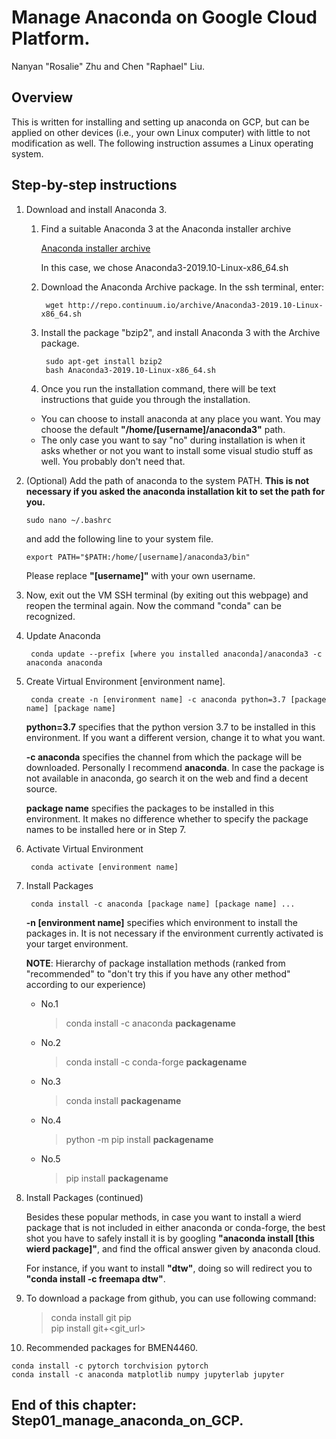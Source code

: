 # Manage Anaconda on Google Cloud Platform.
Nanyan "Rosalie" Zhu and Chen "Raphael" Liu.

## Overview
This is written for installing and setting up anaconda on GCP, but can be applied on other devices (i.e., your own Linux computer) with little to not modification as well. The following instruction assumes a Linux operating system.

## Step-by-step instructions
1. Download and install Anaconda 3.
    1. Find a suitable Anaconda 3 at the Anaconda installer archive

        [Anaconda installer archive](https://repo.continuum.io/archive/)

        In this case, we chose Anaconda3-2019.10-Linux-x86_64.sh

    2. Download the Anaconda Archive package. In the ssh terminal, enter:

            wget http://repo.continuum.io/archive/Anaconda3-2019.10-Linux-x86_64.sh

    3. Install the package "bzip2", and install Anaconda 3 with the Archive package.

            sudo apt-get install bzip2
            bash Anaconda3-2019.10-Linux-x86_64.sh
    4. Once you run the installation command, there will be text instructions that guide you through the installation.
    * You can choose to install anaconda at any place you want. You may choose the default **"/home/[username]/anaconda3"** path.
    * The only case you want to say "no" during installation is when it asks whether or not you want to install some visual studio stuff as well. You probably don't need that.

2. (Optional) Add the path of anaconda to the system PATH. **This is not necessary if you asked the anaconda installation kit to set the path for you.**
    ```
    sudo nano ~/.bashrc
    ```
    and add the following line to your system file.
    ```
    export PATH="$PATH:/home/[username]/anaconda3/bin"
    ```
    
    Please replace **"[username]"** with your own username. 
    
3. Now, exit out the VM SSH terminal (by exiting out this webpage) and reopen the terminal again. Now the command "conda" can be recognized.

4. Update Anaconda

        conda update --prefix [where you installed anaconda]/anaconda3 -c anaconda anaconda

5. Create Virtual Environment [environment name].

        conda create -n [environment name] -c anaconda python=3.7 [package name] [package name]

    **python=3.7** specifies that the python version 3.7 to be installed in this environment. If you want a different version, change it to what you want.

    **-c anaconda** specifies the channel from which the package will be downloaded. Personally I recommend **anaconda**. In case the package is not available in anaconda, go search it on the web and find a decent source.

    **package name** specifies the packages to be installed in this environment. It makes no difference whether to specify the package names to be installed here or in Step 7.

6. Activate Virtual Environment

        conda activate [environment name]

7. Install Packages

        conda install -c anaconda [package name] [package name] ...

    **-n [environment name]** specifies which environment to install the packages in. It is not necessary if the environment currently activated is your target environment.
  
      **NOTE**: Hierarchy of package installation methods (ranked from "recommended" to "don't try this if you have any other method" according to our experience)
      - No.1
          > conda install -c anaconda **packagename**

      - No.2
          > conda install -c conda-forge **packagename**

      - No.3
          > conda install **packagename**

      - No.4
          > python -m pip install **packagename**

      - No.5
          > pip install **packagename**

8. Install Packages (continued)

    Besides these popular methods, in case you want to install a wierd package that is not included in either anaconda or conda-forge, the best shot you have to safely install it is by googling **"anaconda install [this wierd package]"**, and find the offical answer given by anaconda cloud.
    
    For instance, if you want to install **"dtw"**, doing so will redirect you to **"conda install -c freemapa dtw"**.

9. To download a package from github, you can use following command:
      > conda install git pip<br/>
      > pip install git+<git_url>

10. Recommended packages for BMEN4460.
```
conda install -c pytorch torchvision pytorch
conda install -c anaconda matplotlib numpy jupyterlab jupyter
```


## End of this chapter: Step01_manage_anaconda_on_GCP.


